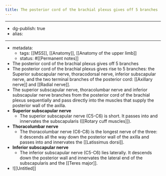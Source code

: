 ```yaml
---
title: The posterior cord of the brachial plexus gives off 5 branches
---
```


- --
- dg-publish: true
- alias:
- --
- metadata:
	- tags: [[MSS]], [[Anatomy]], [[Anatomy of the upper limb]]
	- status: #[[Permanent notes]]
- The posterior cord of the brachial plexus gives off 5 branches
- The posterior cord of the brachial plexus gives rise to 5 branches: the Superior subscapular nerve, thoracodorsal nerve, inferior subscapular nerve, and the two terminal branches of the posterior cord: [[Axillary nerve]] and [[Radial nerve]].
- The superior subscapular nerve, thoracolumbar nerve and inferior subscapular nerve branches from the posterior cord of the brachial plexus sequentially and pass directly into the muscles that supply the posterior wall of the axilla.
- ******Superior subscapular nerve******
	- The superior subscapular nerve (C5-C6) is short. It passes into and innervates the subscapularis ([[Rotary cuff muscles]]).
- **************************************Thoracolumbar nerve**************************************
	- The thoracolumbar nerve (C6-C8) is the longest nerve of the three: it descends all the way down the posterior wall of the axilla and passes into and innervates the [[Latissimus dorsi]].
- ****************************************************Inferior subscapular nerve****************************************************
	- The inferior subscapular nerve (C5-C6) lies laterally. It descends down the posterior wall and innervates the lateral end of the subscapularis and the [[Teres major]].
- ![[Untitled]]
